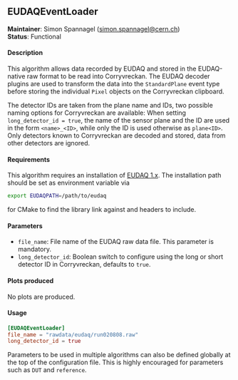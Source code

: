## EUDAQEventLoader
**Maintainer**: Simon Spannagel (<simon.spannagel@cern.ch>)  
**Status**: Functional  

#### Description
This algorithm allows data recorded by EUDAQ and stored in the EUDAQ-native raw format to be read into Corryvreckan. The EUDAQ decoder plugins are used to transform the data into the `StandardPlane` event type before storing the individual `Pixel` objects on the Corryvreckan clipboard.

The detector IDs are taken from the plane name and IDs, two possible naming options for Corryvreckan are available: When setting `long_detector_id = true`, the name of the sensor plane and the ID are used in the form `<name>_<ID>`, while only the ID is used otherwise as `plane<ID>`. Only detectors known to Corryvreckan are decoded and stored, data from other detectors are ignored.

#### Requirements
This algorithm requires an installation of [EUDAQ 1.x](https://github.com/eudaq/eudaq). The installation path should be set as environment variable via
```bash
export EUDAQPATH=/path/to/eudaq
```
for CMake to find the library link against and headers to include.

#### Parameters
* `file_name`: File name of the EUDAQ raw data file. This parameter is mandatory.
* `long_detector_id`: Boolean switch to configure using the long or short detector ID in Corryvreckan, defaults to `true`.

#### Plots produced
No plots are produced.

#### Usage
```toml
[EUDAQEventLoader]
file_name = "rawdata/eudaq/run020808.raw"
long_detector_id = true
```
Parameters to be used in multiple algorithms can also be defined globally at the top of the configuration file. This is highly encouraged for parameters such as `DUT` and `reference`.
